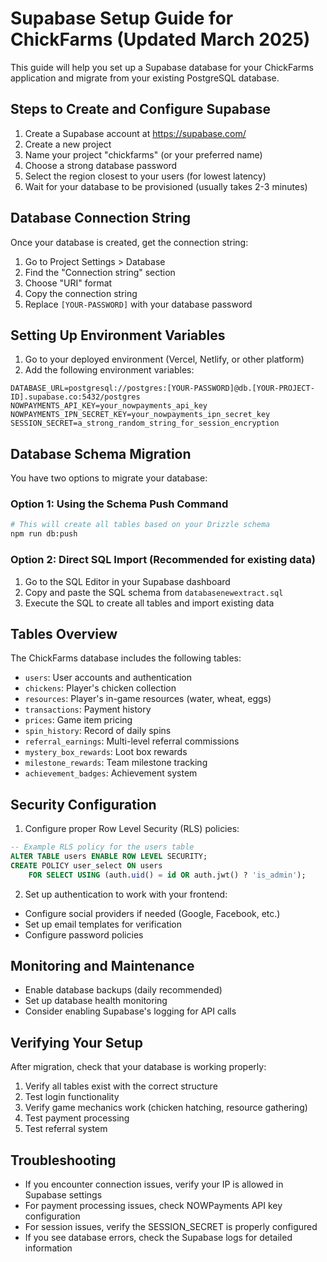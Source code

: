 # Supabase Setup Guide for ChickFarms (Updated March 2025)

This guide will help you set up a Supabase database for your ChickFarms application and migrate from your existing PostgreSQL database.

## Steps to Create and Configure Supabase

1. Create a Supabase account at https://supabase.com/
2. Create a new project
3. Name your project "chickfarms" (or your preferred name)
4. Choose a strong database password
5. Select the region closest to your users (for lowest latency)
6. Wait for your database to be provisioned (usually takes 2-3 minutes)

## Database Connection String

Once your database is created, get the connection string:

1. Go to Project Settings > Database
2. Find the "Connection string" section
3. Choose "URI" format
4. Copy the connection string
5. Replace `[YOUR-PASSWORD]` with your database password

## Setting Up Environment Variables

1. Go to your deployed environment (Vercel, Netlify, or other platform)
2. Add the following environment variables:

```
DATABASE_URL=postgresql://postgres:[YOUR-PASSWORD]@db.[YOUR-PROJECT-ID].supabase.co:5432/postgres
NOWPAYMENTS_API_KEY=your_nowpayments_api_key
NOWPAYMENTS_IPN_SECRET_KEY=your_nowpayments_ipn_secret_key
SESSION_SECRET=a_strong_random_string_for_session_encryption
```

## Database Schema Migration

You have two options to migrate your database:

### Option 1: Using the Schema Push Command

```bash
# This will create all tables based on your Drizzle schema
npm run db:push
```

### Option 2: Direct SQL Import (Recommended for existing data)

1. Go to the SQL Editor in your Supabase dashboard
2. Copy and paste the SQL schema from `databasenewextract.sql` 
3. Execute the SQL to create all tables and import existing data

## Tables Overview

The ChickFarms database includes the following tables:

- `users`: User accounts and authentication
- `chickens`: Player's chicken collection
- `resources`: Player's in-game resources (water, wheat, eggs)
- `transactions`: Payment history
- `prices`: Game item pricing
- `spin_history`: Record of daily spins
- `referral_earnings`: Multi-level referral commissions
- `mystery_box_rewards`: Loot box rewards
- `milestone_rewards`: Team milestone tracking
- `achievement_badges`: Achievement system

## Security Configuration

1. Configure proper Row Level Security (RLS) policies:

```sql
-- Example RLS policy for the users table
ALTER TABLE users ENABLE ROW LEVEL SECURITY;
CREATE POLICY user_select ON users 
    FOR SELECT USING (auth.uid() = id OR auth.jwt() ? 'is_admin');
```

2. Set up authentication to work with your frontend:

- Configure social providers if needed (Google, Facebook, etc.)
- Set up email templates for verification
- Configure password policies

## Monitoring and Maintenance

- Enable database backups (daily recommended)
- Set up database health monitoring
- Consider enabling Supabase's logging for API calls

## Verifying Your Setup

After migration, check that your database is working properly:

1. Verify all tables exist with the correct structure
2. Test login functionality
3. Verify game mechanics work (chicken hatching, resource gathering)
4. Test payment processing
5. Test referral system

## Troubleshooting

- If you encounter connection issues, verify your IP is allowed in Supabase settings
- For payment processing issues, check NOWPayments API key configuration
- For session issues, verify the SESSION_SECRET is properly configured
- If you see database errors, check the Supabase logs for detailed information